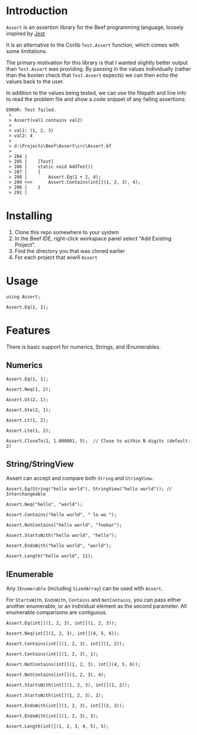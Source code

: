# Introduction

`Assert` is an assertion library for the Beef programming language, loosely inspired by [Jest](https://jestjs.io/docs/getting-started)

It is an alternative to the Corlib `Test.Assert` function, which comes with some limitations.

The primary motivation for this library is that I wanted slightly better output than `Test.Assert` was providing. By passing in the values individually (rather than the boolen check that `Test.Assert` expects) we can then echo the values back to the user.

In addition to the values being tested, we can use the filepath and line info to read the problem file and show a code snippet of any failing assertions:

```
ERROR: Test failed. 
 >
 > Assert(val1 contains val2)
 >
 > val1: (1, 2, 3)
 > val2: 4
 >
 > d:\Projects\Beef\Assert\src\Assert.bf
 >
 > 284 | 
 > 285 | 	[Test]
 > 286 | 	static void AddTest()
 > 287 | 	{
 > 288 | 		Assert.Eq(2 + 2, 4);
 > 289 >>> 		Assert.Contains(int[](1, 2, 3), 4);
 > 290 | 	}
 > 291 | 
```

# Installing

1. Clone this repo somewhere to your system
2. In the Beef IDE, right-click workspace panel select "Add Existing Project".
3. Find the directory you that was cloned earlier
4. For each project that wiwill `Assert` 

# Usage

```bf
using Assert;

Assert.Eq(1, 1);
```

# Features

There is basic support for numerics, Strings, and IEnumerables.

## Numerics

```bf
Assert.Eq(1, 1);

Assert.Neq(1, 2);

Assert.Gt(2, 1);

Assert.Gte(2, 1);

Assert.Lt(1, 2);

Assert.Lte(1, 2);

Assert.CloseTo(1, 1.000001, 5);  // Close to within N digits (default: 2)
```

## String/StringView

Assert can accept and compare both `String` and `StringView`.

```bf
Assert.Eq(String("hello world"), StringView("hello world")); // Interchangeable

Assert.Neq("hello", "world");

Assert.Contains("hello world", " lo wo ");

Assert.NotContains("hello world", "foobar");

Assert.StartsWith("hello world", "hello");

Assert.EndsWith("hello world", "world");

Assert.Length("hello world", 11);
```


## IEnumerable

Any `IEnumerable` (including `SizedArray`) can be used with `Assert`. 

For `StartsWith`, `EndsWith`, `Contains` and `NotContains`, you can pass either another enumerable, or an individual element as the second parameter. All enumerable comparisons are contiguous.

```bf
Assert.Eq(int[](1, 2, 3), int[](1, 2, 3)); 

Assert.Neq(int[](1, 2, 3), int[](4, 5, 6)); 

Assert.Contains(int[](1, 2, 3), int[](1, 2)); 

Assert.Contains(int[](1, 2, 3), 1); 

Assert.NotContains(int[](1, 2, 3), int[](4, 5, 6)); 

Assert.NotContains(int[](1, 2, 3), 4); 

Assert.StartsWith(int[](1, 2, 3), int[](1, 2)); 

Assert.StartsWith(int[](1, 2, 3), 1); 

Assert.EndsWith(int[](1, 2, 3), int[](2, 3)); 

Assert.EndsWith(int[](1, 2, 3), 3); 

Assert.Length(int[](1, 2, 3, 4, 5), 5);
```